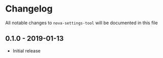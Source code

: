 # Changelog

All notable changes to `nova-settings-tool` will be documented in this file

## 0.1.0 - 2019-01-13

- Initial release
